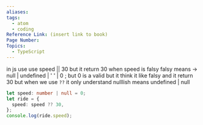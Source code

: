 ```yaml
---
aliases:
tags:
  - atom
  - coding
Reference Link: (insert link to book)
Page Number:
Topics:
  - TypeScript
---
```

in js use use speed || 30 but it return 30 when speed is falsy 
falsy means -> null | undefined | ' ' | 0 ;
but 0 is a valid but it think it like falsy and it return 30
but when we use `??` it only understand nulllish means undefined | null
``` ts
let speed: number | null = 0;
let ride = {
  speed: speed ?? 30,
};
console.log(ride.speed);
```